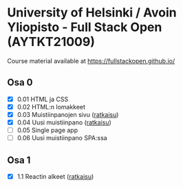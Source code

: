 # University of Helsinki / Avoin Yliopisto - Full Stack Open (AYTKT21009)

Course material available at <https://fullstackopen.github.io/>

## Osa 0

- [x] 0.01 HTML ja CSS
- [x] 0.02 HTML:n lomakkeet
- [x] 0.03 Muistiinpanojen sivu ([ratkaisu](osa0#03-muistiinpanojen-sivu))
- [x] 0.04 Uusi muistiinpano ([ratkaisu](osa0#04-uusi-muistiinpano))
- [ ] 0.05 Single page app
- [ ] 0.06 Uusi muistiinpano SPA:ssa

## Osa 1

- [x] 1.1 Reactin alkeet ([ratkaisu](osa1/kurssit))
